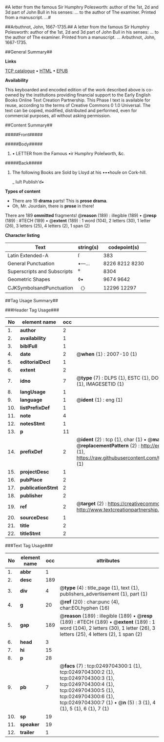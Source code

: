 #A letter from the famous Sir Humphry Polesworth: author of the 1st, 2d and 3d part of John Bull in his senses: ... to the author of The examiner. Printed from a manuscript. ...#

##Arbuthnot, John, 1667-1735.##
A letter from the famous Sir Humphry Polesworth: author of the 1st, 2d and 3d part of John Bull in his senses: ... to the author of The examiner. Printed from a manuscript. ...
Arbuthnot, John, 1667-1735.

##General Summary##

**Links**

[TCP catalogue](http://www.ota.ox.ac.uk/tcp/)  • 
[HTML](http://tei.it.ox.ac.uk/tcp/Texts-HTML/free/004/004776504.html)  • 
[EPUB](http://tei.it.ox.ac.uk/tcp/Texts-EPUB/free/004/004776504.epub)

**Availability**

This keyboarded and encoded edition of the
	       work described above is co-owned by the institutions
	       providing financial support to the Early English Books
	       Online Text Creation Partnership. This Phase I text is
	       available for reuse, according to the terms of Creative
	       Commons 0 1.0 Universal. The text can be copied,
	       modified, distributed and performed, even for
	       commercial purposes, all without asking permission.


##Content Summary##

#####Front#####

#####Body#####

1. • LETTER from the Famous
•ir Humphry Poleſworth, &c.

#####Back#####

1. The following Books are Sold by Lloyd at his
•••houſe on Cork-hill.

    _ Iuſt Publish'd▪

**Types of content**

  * There are 19 **drama** parts! This is **prose drama**.
  * Oh, Mr. Jourdain, there is **prose** in there!

There are 189 **ommitted** fragments! 
 @__reason__ (189) : illegible (189)  •  @__resp__ (189) : #TECH (189)  •  @__extent__ (189) : 1 word (104), 2 letters (30), 1 letter (26), 3 letters (25), 4 letters (2), 1 span (2)

**Character listing**


|Text|string(s)|codepoint(s)|
|---|---|---|
|Latin Extended-A|ſ|383|
|General Punctuation|•—…|8226 8212 8230|
|Superscripts             and Subscripts|⁰|8304|
|Geometric Shapes|◊▪|9674 9642|
|CJKSymbolsandPunctuation|〈〉|12296 12297|

##Tag Usage Summary##

###Header Tag Usage###

|No|element name|occ|attributes|
|---|---|---|---|
|1.|__author__|2||
|2.|__availability__|1||
|3.|__biblFull__|1||
|4.|__date__|2| @__when__ (1) : 2007-10 (1)|
|5.|__editorialDecl__|1||
|6.|__extent__|2||
|7.|__idno__|7| @__type__ (7) : DLPS (1), ESTC (1), DOCNO (1), TCP (1), GALEDOCNO (1), CONTENTSET (1), IMAGESETID (1)|
|8.|__langUsage__|1||
|9.|__language__|1| @__ident__ (1) : eng (1)|
|10.|__listPrefixDef__|1||
|11.|__note__|4||
|12.|__notesStmt__|1||
|13.|__p__|11||
|14.|__prefixDef__|2| @__ident__ (2) : tcp (1), char (1)  •  @__matchPattern__ (2) : ([0-9\-]+):([0-9IVX]+) (1), (.+) (1)  •  @__replacementPattern__ (2) : http://eebo.chadwyck.com/downloadtiff?vid=$1&page=$2 (1), https://raw.githubusercontent.com/textcreationpartnership/Texts/master/tcpchars.xml#$1 (1)|
|15.|__projectDesc__|1||
|16.|__pubPlace__|2||
|17.|__publicationStmt__|2||
|18.|__publisher__|2||
|19.|__ref__|2| @__target__ (2) : https://creativecommons.org/publicdomain/zero/1.0/ (1), http://www.textcreationpartnership.org/docs/. (1)|
|20.|__sourceDesc__|1||
|21.|__title__|2||
|22.|__titleStmt__|2||


###Text Tag Usage###

|No|element name|occ|attributes|
|---|---|---|---|
|1.|__abbr__|1||
|2.|__desc__|189||
|3.|__div__|4| @__type__ (4) : title_page (1), text (1), publishers_advertisement (1), part (1)|
|4.|__g__|20| @__ref__ (20) : char:punc (4), char:EOLhyphen (16)|
|5.|__gap__|189| @__reason__ (189) : illegible (189)  •  @__resp__ (189) : #TECH (189)  •  @__extent__ (189) : 1 word (104), 2 letters (30), 1 letter (26), 3 letters (25), 4 letters (2), 1 span (2)|
|6.|__head__|3||
|7.|__hi__|15||
|8.|__p__|28||
|9.|__pb__|7| @__facs__ (7) : tcp:0249704300:1 (1), tcp:0249704300:2 (1), tcp:0249704300:3 (1), tcp:0249704300:4 (1), tcp:0249704300:5 (1), tcp:0249704300:6 (1), tcp:0249704300:7 (1)  •  @__n__ (5) : 3 (1), 4 (1), 5 (1), 6 (1), 7 (1)|
|10.|__sp__|19||
|11.|__speaker__|19||
|12.|__trailer__|1||
